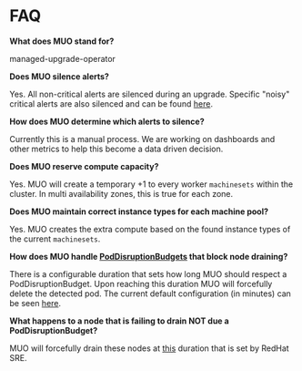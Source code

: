 # FAQ

**What does MUO stand for?**

managed-upgrade-operator

**Does MUO silence alerts?**

Yes. All non-critical alerts are silenced during an upgrade. Specific "noisy" critical alerts are also silenced and can be found [here](https://github.com/openshift/managed-cluster-config/blob/master/deploy/managed-upgrade-operator-config/10-managed-upgrade-operator-configmap.yaml#L12-L20).

**How does MUO determine which alerts to silence?**	

Currently this is a manual process. We are working on dashboards and other metrics to help this become a data driven decision.

**Does MUO reserve compute capacity?**

Yes. MUO will create a temporary +1 to every worker `machinesets` within the cluster. In multi availability zones, this is true for each zone.

**Does MUO maintain correct instance types for each machine pool?**

Yes. MUO creates the extra compute based on the found instance types of the current `machinesets`.

**How does MUO handle [PodDisruptionBudgets](https://kubernetes.io/docs/concepts/workloads/pods/disruptions/#pod-disruption-budgets) that block node draining?**

There is a configurable duration that sets how long MUO should respect a PodDisruptionBudget. Upon reaching this duration MUO will forcefully delete the detected pod. The current default configuration (in minutes) can be seen [here](https://github.com/openshift/managed-upgrade-operator/blob/master/test/deploy/crds/upgrade.managed.openshift.io_v1alpha1_upgradeconfig_cr.yaml#L8).

**What happens to a node that is failing to drain NOT due a PodDisruptionBudget?**

MUO will forcefully drain these nodes at [this](https://github.com/openshift/managed-cluster-config/blob/master/deploy/managed-upgrade-operator-config/10-managed-upgrade-operator-configmap.yaml#L26) duration that is set by RedHat SRE.
